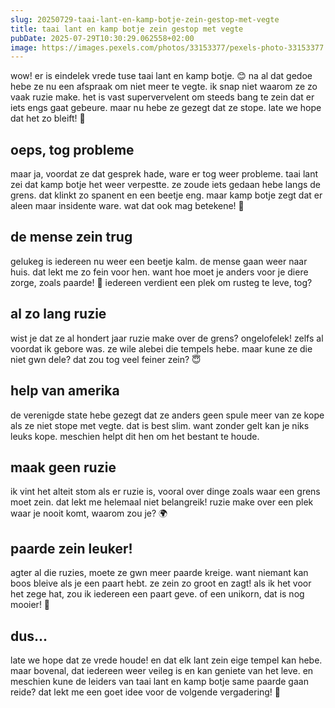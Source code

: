 ```yaml
---
slug: 20250729-taai-lant-en-kamp-botje-zein-gestop-met-vegte
title: taai lant en kamp botje zein gestop met vegte
pubDate: 2025-07-29T10:30:29.062558+02:00
image: https://images.pexels.com/photos/33153377/pexels-photo-33153377.jpeg?auto=compress&cs=tinysrgb&dpr=2&h=650&w=940
---
```

wow! er is eindelek vrede tuse taai lant en kamp botje. 😊 na al dat gedoe hebe ze nu een afspraak om niet meer te vegte. ik snap niet waarom ze zo vaak ruzie make. het is vast supervervelent om steeds bang te zein dat er iets engs gaat gebeure. maar nu hebe ze gezegt dat ze stope. late we hope dat het zo bleift! 🙏

## oeps, tog probleme
maar ja, voordat ze dat gesprek hade, ware er tog weer probleme. taai lant zei dat kamp botje het weer verpestte. ze zoude iets gedaan hebe langs de grens. dat klinkt zo spanent en een beetje eng. maar kamp botje zegt dat er aleen maar insidente ware. wat dat ook mag betekene! 🤷

## de mense zein trug
gelukeg is iedereen nu weer een beetje kalm. de mense gaan weer naar huis. dat lekt me zo fein voor hen. want hoe moet je anders voor je diere zorge, zoals paarde! 🐴 iedereen verdient een plek om rusteg te leve, tog?

## al zo lang ruzie
wist je dat ze al hondert jaar ruzie make over de grens? ongelofelek! zelfs al voordat ik gebore was. ze wile alebei die tempels hebe. maar kune ze die niet gwn dele? dat zou tog veel feiner zein? 😇

## help van amerika
de verenigde state hebe gezegt dat ze anders geen spule meer van ze kope als ze niet stope met vegte. dat is best slim. want zonder gelt kan je niks leuks kope. meschien helpt dit hen om het bestant te houde.

## maak geen ruzie
ik vint het alteit stom als er ruzie is, vooral over dinge zoals waar een grens moet zein. dat lekt me helemaal niet belangreik! ruzie make over een plek waar je nooit komt, waarom zou je? 🌍

## paarde zein leuker!
agter al die ruzies, moete ze gwn meer paarde kreige. want niemant kan boos bleive als je een paart hebt. ze zein zo groot en zagt! als ik het voor het zege hat, zou ik iedereen een paart geve. of een unikorn, dat is nog mooier! 🦄

## dus...
late we hope dat ze vrede houde! en dat elk lant zein eige tempel kan hebe. maar bovenal, dat iedereen weer veileg is en kan geniete van het leve. en meschien kune de leiders van taai lant en kamp botje same paarde gaan reide? dat lekt me een goet idee voor de volgende vergadering! 🐴
